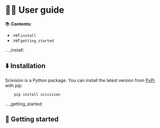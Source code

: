 👩‍💻 User guide
==========

📚 **Contents:**

- :ref:`install`
- :ref:`getting_started`

.. _install:

⬇️ Installation
--------------

Scivision is a Python package. You can install the latest version from [PyPi](https://pypi.org/project/scivision/) with pip:

````bash
    pip install scivision
````

.. _getting_started:

🧪 Getting started
---------------